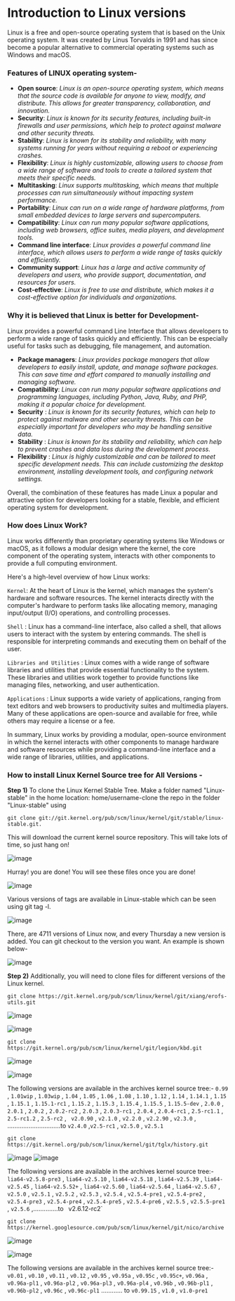 # Introduction to Linux versions

Linux is a free and open-source operating system that is based on the Unix operating system. It was created by Linus Torvalds in 1991 and has since become a popular alternative to commercial operating systems such as Windows and macOS.

### Features of LINUX operating system-

- **Open source**: *Linux is an open-source operating system, which means that the source code is available for anyone to view, modify, and distribute. This allows for greater transparency, collaboration, and innovation.*
- **Security**: *Linux is known for its security features, including built-in firewalls and user permissions, which help to protect against malware and other security threats.*
- **Stability**: *Linux is known for its stability and reliability, with many systems running for years without requiring a reboot or experiencing crashes.*
- **Flexibility**: *Linux is highly customizable, allowing users to choose from a wide range of software and tools to create a tailored system that meets their specific needs.*
- **Multitasking**: *Linux supports multitasking, which means that multiple processes can run simultaneously without impacting system performance.*
- **Portability**: *Linux can run on a wide range of hardware platforms, from small embedded devices to large servers and supercomputers.*
- **Compatibility**: *Linux can run many popular software applications, including web browsers, office suites, media players, and development tools.*
- **Command line interface**: *Linux provides a powerful command line interface, which allows users to perform a wide range of tasks quickly and efficiently.*
- **Community support**: *Linux has a large and active community of developers and users, who provide support, documentation, and resources for users.*
- **Cost-effective**: *Linux is free to use and distribute, which makes it a cost-effective option for individuals and organizations.*

### Why it is believed that Linux is better for Development-

Linux provides a powerful command Line Interface that allows developers to perform a wide range of tasks quickly and efficiently. This can be especially useful for tasks such as debugging, file management, and automation. 

- **Package managers**: *Linux provides package managers that allow developers to easily install, update, and manage software packages. This can save time and effort compared to manually installing and managing software.*
- **Compatibility**: *Linux can run many popular software applications and programming languages, including Python, Java, Ruby, and PHP, making it a popular choice for development.*
- **Security** : *Linux is known for its security features, which can help to protect against malware and other security threats. This can be especially important for developers who may be handling sensitive data.*
- **Stability** : *Linux is known for its stability and reliability, which can help to prevent crashes and data loss during the development process.*
- **Flexibility** : *Linux is highly customizable and can be tailored to meet specific development needs. This can include customizing the desktop environment, installing development tools, and configuring network settings.* 

Overall, the combination of these features has made Linux a popular and attractive option for developers looking for a stable, flexible, and efficient operating system for development.

### How does Linux Work?

Linux works differently than proprietary operating systems like Windows or macOS, as it follows a modular design where the kernel, the core component of the operating system, interacts with other components to provide a full computing environment.

Here's a high-level overview of how Linux works:

`Kernel`:  At the heart of Linux is the kernel, which manages the system's hardware and software resources. The kernel interacts directly with the computer's hardware to perform tasks like allocating memory, managing input/output (I/O) operations, and controlling processes.

`Shell` : Linux has a command-line interface, also called a shell, that allows users to interact with the system by entering commands. The shell is responsible for interpreting commands and executing them on behalf of the user.

`Libraries and Utilities` : Linux comes with a wide range of software libraries and utilities that provide essential functionality to the system. These libraries and utilities work together to provide functions like managing files, networking, and user authentication.

`Applications` : Linux supports a wide variety of applications, ranging from text editors and web browsers to productivity suites and multimedia players. Many of these applications are open-source and available for free, while others may require a license or a fee.

In summary, Linux works by providing a modular, open-source environment in which the kernel interacts with other components to manage hardware and software resources while providing a command-line interface and a wide range of libraries, utilities, and applications.

### How to install Linux Kernel Source tree for All Versions -

**Step 1)**
To clone the Linux Kernel Stable Tree. Make a folder named "Linux-stable" in the home location: home/username-clone the repo in the folder "Linux-stable" using
```
git clone git://git.kernel.org/pub/scm/linux/kernel/git/stable/linux-stable.git. 
```
This will download the current kernel source repository. This will take lots of time, so just hang on!

![image](https://user-images.githubusercontent.com/54492585/221061737-7aef6c9e-74eb-458b-8ecd-a387b955d52a.png)

Hurray! you are done! You will see these files once you are done!

![image](https://user-images.githubusercontent.com/54492585/221061778-2b0a552a-7aa7-4612-9571-90121f132a8e.png)

Various versions of tags are available in Linux-stable which can be seen using git tag -l.

![image](https://user-images.githubusercontent.com/54492585/221061810-43dcfbe3-cf85-4dd6-9575-766eaa623deb.png)

There, are 4711 versions of Linux now, and every Thursday a new version is added. You can git checkout to the version you want. An example is shown below-

![image](https://user-images.githubusercontent.com/54492585/221061847-fb815f96-4161-4cdb-9736-b6958851e10b.png)

**Step 2)** Additionally, you will need to clone files for different versions of the Linux kernel.
```
git clone https://git.kernel.org/pub/scm/linux/kernel/git/xiang/erofs-utils.git
```

![image](https://user-images.githubusercontent.com/54492585/221061874-b105f1f6-0b60-4631-8495-bca2222eac27.png)

![image](https://user-images.githubusercontent.com/54492585/221061899-90706a87-c3d0-4613-bb8d-d55ed063b998.png)

```
git clone https://git.kernel.org/pub/scm/linux/kernel/git/legion/kbd.git
```

![image](https://user-images.githubusercontent.com/54492585/221061920-6764a22f-8a96-4ba0-8772-80a9b7d53607.png)

![image](https://user-images.githubusercontent.com/54492585/221061932-dc49c5b4-f6d2-4f1c-a810-b70bb1144816.png)

The following versions are available in the archives kernel source tree:- `0.99` , `1.01wip` , `1.03wip` , `1.04` , `1.05` , `1.06` , `1.08` , `1.10` ,  `1.12` , `1.14` , `1.14.1` , `1.15` , `1.15.1` , `1.15.1-rc1` , `1.15.2` , `1.15.3` , `1.15.4` , `1.15.5` , `1.15.5-dev` , `2.0.0` , `2.0.1` , `2.0.2` , `2.0.2-rc2` , `2.0.3` , `2.0.3-rc1` , `2.0.4` , `2.0.4-rc1` , `2.5-rc1.1` , `2.5-rc1.2` , `2.5-rc2` , ` v2.0.90` , `v2.1.0` , `v2.2.0` , `v2.2.90` , `v2.3.0` , ..............................to `v2.4.0` ,`v2.5-rc1` , `v2.5.0` , `v2.5.1` 

```
git clone https://git.kernel.org/pub/scm/linux/kernel/git/tglx/history.git
```
![image](https://user-images.githubusercontent.com/54492585/221061953-6ac238d0-2a79-47d4-9bdb-99b2669c66ff.png)
![image](https://user-images.githubusercontent.com/54492585/221061968-9ecfbe6f-89e0-46b2-ade3-feae169f9f18.png)


The following versions are available in the archives kernel source tree:-`lia64-v2.5.8-pre3` , `lia64-v2.5.10` , `lia64-v2.5.18` , `lia64-v2.5.39` , `lia64-v2.5.45` , `lia64-v2.5.52+` , `lia64-v2.5.60` , `lia64-v2.5.64` , `lia64-v2.5.67` , `v2.5.0` , `v2.5.1` , `v2.5.2` , `v2.5.3` , `v2.5.4` , `v2.5.4-pre1` , `v2.5.4-pre2` , `v2.5.4-pre3` , `v2.5.4-pre4` , `v2.5.4-pre5` , `v2.5.4-pre6` , `v2.5.5` , `v2.5.5-pre1` , `v2.5.6` ,..............to   ` `v2.6.12-rc2` 

```
git clone https://kernel.googlesource.com/pub/scm/linux/kernel/git/nico/archive
```

![image](https://user-images.githubusercontent.com/54492585/221061993-c88f38df-84dc-48f1-9d2d-6b3d45c61bb6.png)

![image](https://user-images.githubusercontent.com/54492585/221062007-fa3a02c6-9d4e-4eb8-a403-121332c30e01.png)


The following versions are available in the archives kernel source tree:- `v0.01` , `v0.10` , `v0.11` , `v0.12` , `v0.95` , `v0.95a` , `v0.95c` , `v0.95c+`, `v0.96a` , `v0.96a-pl1` , `v0.96a-pl2` , `v0.96a-pl3` , `v0.96a-pl4` , `v0.96b` , `v0.96b-pl1` , `v0.96b-pl2` , `v0.96c` , `v0.96c-pl1`  ............ to `v0.99.15` , `v1.0` , `v1.0-pre1`
